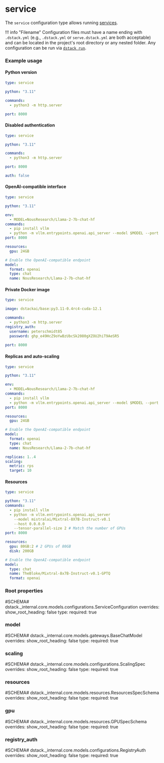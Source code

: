 # service

The `service` configuration type allows running [services](../../concepts/services.md).

!!! info "Filename"
    Configuration files must have a name ending with `.dstack.yml` (e.g., `.dstack.yml` or `serve.dstack.yml` are both acceptable)
    and can be located in the project's root directory or any nested folder.
    Any configuration can be run via [`dstack run`](../cli/index.md#dstack-run).

### Example usage

#### Python version

<div editor-title="serve.dstack.yml"> 

```yaml
type: service

python: "3.11"

commands:
  - python3 -m http.server

port: 8000
```

</div>

#### Disabled authentication

<div editor-title="serve.dstack.yml"> 

```yaml
type: service

python: "3.11"

commands:
  - python3 -m http.server

port: 8000

auth: false
```

</div>

#### OpenAI-compatible interface

<div editor-title="serve.dstack.yml"> 

```yaml
type: service

python: "3.11"

env:
  - MODEL=NousResearch/Llama-2-7b-chat-hf
commands:
  - pip install vllm
  - python -m vllm.entrypoints.openai.api_server --model $MODEL --port 8000
port: 8000

resources:
  gpu: 24GB

# Enable the OpenAI-compatible endpoint
model:
  format: openai
  type: chat
  name: NousResearch/Llama-2-7b-chat-hf
```

</div>

#### Private Docker image

<div editor-title="serve.dstack.yml"> 

```yaml
type: service

image: dstackai/base:py3.11-0.4rc4-cuda-12.1

commands:
  - python3 -m http.server
registry_auth:
  username: peterschmidt85
  password: ghp_e49HcZ9oYwBzUbcSk2080gXZOU2hiT9AeSR5
  
port: 8000
```

</div>

#### Replicas and auto-scaling

<div editor-title="serve.dstack.yml"> 

```yaml
type: service

python: "3.11"

env:
  - MODEL=NousResearch/Llama-2-7b-chat-hf
commands:
  - pip install vllm
  - python -m vllm.entrypoints.openai.api_server --model $MODEL --port 8000
port: 8000

resources:
  gpu: 24GB

# Enable the OpenAI-compatible endpoint
model:
  format: openai
  type: chat
  name: NousResearch/Llama-2-7b-chat-hf

replicas: 1..4
scaling:
  metric: rps
  target: 10
```

</div>

#### Resources

<div editor-title="serve.dstack.yml"> 

```yaml
type: service

python: "3.11"
commands:
  - pip install vllm
  - python -m vllm.entrypoints.openai.api_server
    --model mistralai/Mixtral-8X7B-Instruct-v0.1
    --host 0.0.0.0
    --tensor-parallel-size 2 # Match the number of GPUs
port: 8000

resources:
  gpu: 80GB:2 # 2 GPUs of 80GB
  disk: 200GB

# Enable the OpenAI-compatible endpoint
model:
  type: chat
  name: TheBloke/Mixtral-8x7B-Instruct-v0.1-GPTQ
  format: openai
```

</div>

### Root properties

#SCHEMA# dstack._internal.core.models.configurations.ServiceConfiguration
    overrides:
      show_root_heading: false
      type:
        required: true

### model

#SCHEMA# dstack._internal.core.models.gateways.BaseChatModel
    overrides:
      show_root_heading: false
      type:
        required: true

### scaling

#SCHEMA# dstack._internal.core.models.configurations.ScalingSpec
    overrides:
      show_root_heading: false
      type:
        required: true

### resources

#SCHEMA# dstack._internal.core.models.resources.ResourcesSpecSchema
    overrides:
      show_root_heading: false
      type:
        required: true

### gpu

#SCHEMA# dstack._internal.core.models.resources.GPUSpecSchema
    overrides:
      show_root_heading: false
      type:
        required: true

### registry_auth

#SCHEMA# dstack._internal.core.models.configurations.RegistryAuth
    overrides:
      show_root_heading: false
      type:
        required: true
